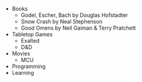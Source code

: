 * Books 
  * Godel, Escher, Bach by Douglas Hofstadter 
  * Snow Crash by Neal Stephenson 
  * Good Omens by Neil Gaiman & Terry Pratchett 
* Tabletop Games 
  * Exalted 
  * D&D 
* Movies 
  * MCU 
* Programming 
* Learning
